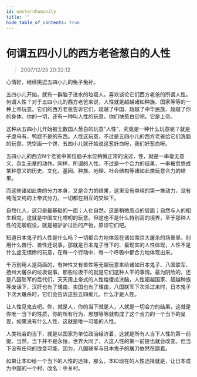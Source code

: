 ```yaml
---
id: westernhumanity
title: ''
hide_table_of_contents: true
---
```


# 何谓五四小儿的西方老爸葱白的人性

> 2007/12/25 20:32:12

<div style={{color: '#FF0000', fontWeight: 'bold', fontSize: '18px', textAlign: 'left', lineHeight: '180%'}}>

心情好，继续挑逗五四小儿的兔子兔孙。
 
五四小儿开始，就有一群脑子进水的垃圾人，喜欢谈论它们西方老爸的所谓人性。何谓人性？对于五四小儿的西方老爸来说，人性就是超越诸如种族、国家等等的一种上帝玩意。它们的西方老爸告诉它们，超越了中国、超越了中华民族、超越了你的身体、你的一切，还有一种叫人性的玩意，你们快葱白它吧，它是上帝。
 
这种从五四小儿开始被无数国人葱白的玩意“人性”，究竟是一种什么玩意呢？就是子虚乌有，鸭屁不是的东西。人性这玩意，不过是五四小儿的西方老爸给它们洗脑的玩意。凭空画一个饼，五四小儿就开始说这葱好白呀，我们好葱白呀。
 
五四小儿的西方N个老爸中某位脑子水位稍微正常的说过，性，就是一串毫无意义、杂乱无章的动作。同样，所谓的人性，不过是一个合力的结果，一串被忽悠成某种意义的历史、文化、基因、种族、地理、社会结构等诸如此类玩意合力的结果。
 
而这些诸如此类的分力本身，又是合力的结果，这里没有单纯的第一推动力，没有纯而又纯的上帝式分力，一切都在相互的交映下。
 
自然化人，这只是最基础的一面；人化自然，这是稍微高点的层面；自然与人的相生相克，这就是中国文化唠叨的玩意。但这也不是什么特别高的境界，至于那种人性的无聊假设，就是被驴驴过后的产物，原谅它们吧。
 
知道日本鬼子的人性是什么吗？一切都合力地体现在诸如南京大屠杀的场景里。别用什么兽行、兽性还说事，那就是日本鬼子当下的、最现实的人性体现，人性不是什么虚无缥缈的玩意，在每一个行动中、每一个呼吸中都合力地体现出来。
 
千万别用人是两面的，有神性又有兽性等无聊玩意来给诸如日本鬼子、八国联军、扬州大屠杀的垃圾说事，那些垃圾干的就是它们这种人干的事情。最为阴险的，还是八国联军的后代们，天天用上帝式的人性给傻瓜洗脑，人性超越国家、超越种族等废话下，汉奸也有了理由、卖国也有了理由，八国联军下次杀过来时，日本鬼子下次大屠杀时，它们会告诉这些五四痴儿，什么才是人性。
 
让人性见鬼去吧。你，就是人，你的当下就是人，人就是一切合力的结果，这就是你唯一当下的性质，你的所有行为、思想等等就构成了这个合力的一个当下的呈现，如果说有什么人性，这就是唯一可能的人性。
 
人类社会的当下，就是以国家为单位政治经济着，这就是所有人当下人性的第一前提。当然，当下并不是永恒，世界大同了，人这人性的第一前提也就会改变。但当下没有任何的改变可能，因为，八国联军与日本鬼子的屠刀依然在磨着。
 
如果让本ID给一个当下的人性的选择，那么，本ID现在的人性选择就是，让日本成为中国的一个村，改名：中关村。
</div>